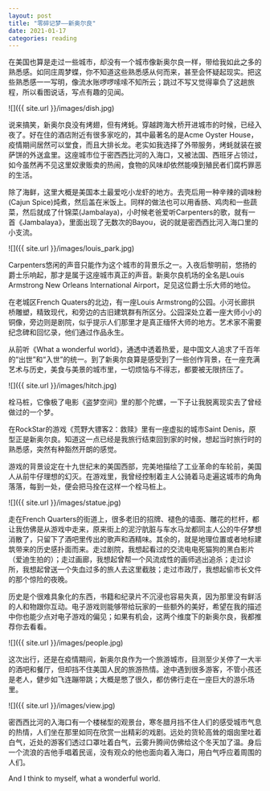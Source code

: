 ```yaml
---
layout: post
title: "零碎记梦——新奥尔良"
date: 2021-01-17
categories: reading
---
```


在美国也算是走过一些城市，却没有一个城市像新奥尔良一样，带给我如此之多的熟悉感。如同庄周梦蝶，你不知道这些熟悉感从何而来，甚至会怀疑起现实。把这些熟悉感一一写明，像流水账啰啰嗦嗦不知所云；跳过不写又觉得辜负了这趟旅程，所以看图说话，写点有趣的见闻。

![]({{ site.url }}/images/dish.jpg)

说来搞笑，新奥尔良没有烤翅，但有烤蚝。穿越跨海大桥开进城市的时候，已经入夜了。好在住的酒店附近有很多家吃的，其中最著名的是Acme Oyster House，疫情期间居然可以堂食，而且大排长龙。老实如我选择了外带服务，烤蚝就装在披萨饼的外送盒里。这座城市位于密西西比河的入海口，又被法国、西班牙占领过，如今虽然再不见这里奴隶贩卖的热闹，食物的风味却依然能嗅到殖民者们腐朽罪恶的生活。

除了海鲜，这里大概是美国本土最爱吃小龙虾的地方。去壳后用一种辛辣的调味粉(Cajun Spice)炖煮，然后盖在米饭上。同样的做法也可以用香肠、鸡肉和一些蔬菜，然后就成了什锦菜(Jambalaya)，小时候老爸爱听Carpenters的歌，就有一首《Jambalaya》，里面出现了无数次的Bayou，说的就是密西西比河入海口里的小支流。

![]({{ site.url }}/images/louis_park.jpg)

Carpenters悠闲的声音只能作为这个城市的背景乐之一。入夜后黎明前，悠扬的爵士乐响起，那才是属于这座城市真正的声音。新奥尔良机场的全名是Louis Armstrong New Orleans International Airport，足见这位爵士乐大师的地位。

在老城区French Quaters的北边，有一座Louis Armstrong的公园。小河长廊拱桥雕塑，精致现代，和旁边的古旧建筑群有所区分。公园深处立着一座大师小小的铜像，旁边则是剧院，似乎提示人们那里才是真正缅怀大师的地方。艺术家不需要纪念碑和回忆录，他们通过作品永生。

从前听《What a wonderful world》，通透中透着热爱，是中国文人追求了千百年的“出世”和“入世”的统一。到了新奥尔良算是感受到了一些创作背景，在一座充满艺术与历史，美食与美景的城市里，一切烦恼与不得志，都要被无限挤压了。

![]({{ site.url }}/images/hitch.jpg)

栓马桩，它像极了电影《盗梦空间》里的那个陀螺，一下子让我脱离现实去了曾经做过的一个梦。

在RockStar的游戏《荒野大镖客2：救赎》里有一座虚拟的城市Saint Denis，原型正是新奥尔良。知道这一点已经是我旅行结束回到家的时候，想起当时旅行时的熟悉感，突然有种豁然开朗的感觉。

游戏的背景设定在十九世纪末的美国西部，完美地描绘了工业革命的车轮前，美国人从前牛仔理想的幻灭。在游戏里，我曾经控制着主人公骑着马走遍这城市的角角落落，每到一处，便会把马拴在这样一个栓马桩上。

![]({{ site.url }}/images/statue.jpg)

走在French Quarters的街道上，很多老旧的招牌、褪色的墙面、雕花的栏杆，都让我仿佛是从游戏中走来，原来街上的泥泞肮脏与车水马龙都同主人公的牛仔梦想消散了，只留下了酒吧里传出的歌声和酒精味。其余的，就是地理位置或者地标建筑带来的历史感扑面而来。走过剧院，我想起看过的交流电电死猫狗的黑白影片（爱迪生拍的）；走过画廊，我想起曾帮一个风流成性的画师逃出追杀；走过诊所，我想起曾送一个失血过多的旅人去这里截肢；走过市政厅，我想起偷市长文件的那个惊险的夜晚。

历史是个很难具象化的东西，书籍和纪录片不沉浸也容易失真，因为那里没有鲜活的人和物跟你互动。电子游戏则能够带给玩家的一些额外的美好，希望在我的描述中你也能少点对电子游戏的偏见；如果有机会，这两个维度下的新奥尔良，我都推荐你去看看。

![]({{ site.url }}/images/people.jpg)

这次出行，还是在疫情期间，新奥尔良作为一个旅游城市，目测至少关停了一大半的酒吧和餐厅，但却挡不住美国人民的旅游热情。途中遇到很多游客，不管小孩还是老人，健步如飞连蹦带跳；大概是憋了很久，都仿佛行走在一座巨大的游乐场里。

![]({{ site.url }}/images/view.jpg)

密西西比河的入海口有一个楼梯型的观景台，寒冬腊月挡不住人们的感受城市气息的热情，人们坐在那里如同在欣赏一出精彩的戏剧。远处的货轮高耸的烟囱里吐着白气，近处的游客们透过口罩吐着白气，云雾升腾间仿佛给这个冬天加了温。身后一个流浪的吉他手唱着民谣，没有观众的他也面向着入海口，用白气呼应着周围的人们。

And I think to myself, what a wonderful world.